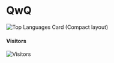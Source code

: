 # QwQ
![Top Languages Card (Compact layout)](https://github-readme-stats.vercel.app/api/top-langs/?username=Slinet6056&layout=compact) 
<!-- ![GitHub Stats](https://github-readme-stats.vercel.app/api?username=Slinet6056&show_icons=true)  -->
#### Visitors
![Visitors](https://count.getloli.com/get/@Slinet6056?theme=gelbooru)
<!-- #### Genshin Impact Statics -->
<!-- ![Genshin Impact Statics](https://genshin-card.getloli.com/rand/5460718.png) -->
